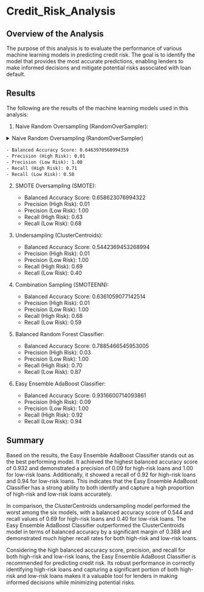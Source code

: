 # Credit_Risk_Analysis

## Overview of the Analysis
The purpose of this analysis is to evaluate the performance of various machine learning models in predicting credit risk. The goal is to identify the model that provides the most accurate predictions, enabling lenders to make informed decisions and mitigate potential risks associated with loan default.

## Results
The following are the results of the machine learning models used in this analysis:

1. Naive Random Oversampling (RandomOverSampler):

  <details>
    <summary>Naive Random Oversampling (RandomOverSampler)</summary>

    [![Naive Random Oversampling](Screenshots/RandomOverSampler_ImbalancedClassificationReport.png)]  (Screenshots/RandomOverSampler_ImbalancedClassificationReport.png)
  </details>

    - Balanced Accuracy Score: 0.6463970560994359
    - Precision (High Risk): 0.01
    - Precision (Low Risk): 1.00
    - Recall (High Risk): 0.71
    - Recall (Low Risk): 0.58

2. SMOTE Oversampling (SMOTE):
   - Balanced Accuracy Score: 0.658623076994322
   - Precision (High Risk): 0.01
   - Precision (Low Risk): 1.00
   - Recall (High Risk): 0.63
   - Recall (Low Risk): 0.68

3. Undersampling (ClusterCentroids):
   - Balanced Accuracy Score: 0.5442369453268994
   - Precision (High Risk): 0.01
   - Precision (Low Risk): 1.00
   - Recall (High Risk): 0.69
   - Recall (Low Risk): 0.40

4. Combination Sampling (SMOTEENN):
   - Balanced Accuracy Score: 0.6361059077142514
   - Precision (High Risk): 0.01
   - Precision (Low Risk): 1.00
   - Recall (High Risk): 0.68
   - Recall (Low Risk): 0.59

5. Balanced Random Forest Classifier:
   - Balanced Accuracy Score: 0.7885466545953005
   - Precision (High Risk): 0.03
   - Precision (Low Risk): 1.00
   - Recall (High Risk): 0.70
   - Recall (Low Risk): 0.87

6. Easy Ensemble AdaBoost Classifier:
   - Balanced Accuracy Score: 0.9316600714093861
   - Precision (High Risk): 0.09
   - Precision (Low Risk): 1.00
   - Recall (High Risk): 0.92
   - Recall (Low Risk): 0.94

## Summary
Based on the results, the Easy Ensemble AdaBoost Classifier stands out as the best performing model. It achieved the highest balanced accuracy score of 0.932 and demonstrated a precision of 0.09 for high-risk loans and 1.00 for low-risk loans. Additionally, it showed a recall of 0.92 for high-risk loans and 0.94 for low-risk loans. This indicates that the Easy Ensemble AdaBoost Classifier has a strong ability to both identify and capture a high proportion of high-risk and low-risk loans accurately.

In comparison, the ClusterCentroids undersampling model performed the worst among the six models, with a balanced accuracy score of 0.544 and recall values of 0.69 for high-risk loans and 0.40 for low-risk loans. The Easy Ensemble AdaBoost Classifier outperformed the ClusterCentroids model in terms of balanced accuracy by a significant margin of 0.388 and demonstrated much higher recall rates for both high-risk and low-risk loans.

Considering the high balanced accuracy score, precision, and recall for both high-risk and low-risk loans, the Easy Ensemble AdaBoost Classifier is recommended for predicting credit risk. Its robust performance in correctly identifying high-risk loans and capturing a significant portion of both high-risk and low-risk loans makes it a valuable tool for lenders in making informed decisions while minimizing potential risks.
